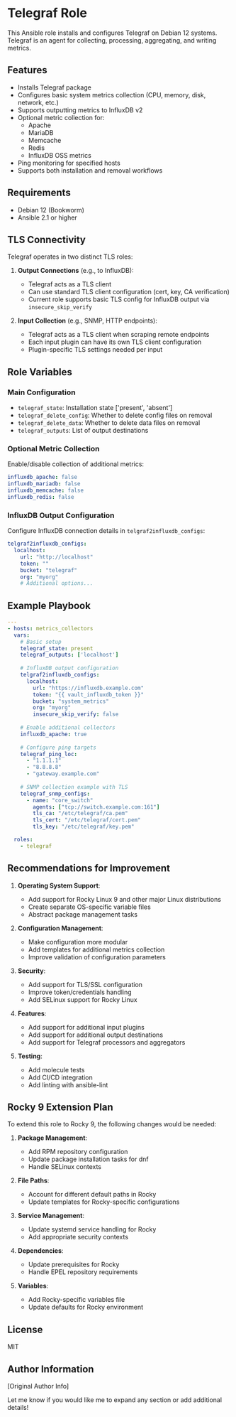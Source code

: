 # Telegraf Role

This Ansible role installs and configures Telegraf on Debian 12 systems. Telegraf is an agent for collecting, processing, aggregating, and writing metrics.

## Features

- Installs Telegraf package
- Configures basic system metrics collection (CPU, memory, disk, network, etc.)
- Supports outputting metrics to InfluxDB v2
- Optional metric collection for:
  - Apache
  - MariaDB
  - Memcache
  - Redis
  - InfluxDB OSS metrics
- Ping monitoring for specified hosts
- Supports both installation and removal workflows

## Requirements

- Debian 12 (Bookworm)
- Ansible 2.1 or higher

## TLS Connectivity

Telegraf operates in two distinct TLS roles:

1. **Output Connections** (e.g., to InfluxDB):
   - Telegraf acts as a TLS client
   - Can use standard TLS client configuration (cert, key, CA verification)
   - Current role supports basic TLS config for InfluxDB output via `insecure_skip_verify`

2. **Input Collection** (e.g., SNMP, HTTP endpoints):
   - Telegraf acts as a TLS client when scraping remote endpoints
   - Each input plugin can have its own TLS client configuration
   - Plugin-specific TLS settings needed per input

## Role Variables

### Main Configuration

- `telegraf_state`: Installation state ['present', 'absent']
- `telegraf_delete_config`: Whether to delete config files on removal  
- `telegraf_delete_data`: Whether to delete data files on removal
- `telegraf_outputs`: List of output destinations

### Optional Metric Collection

Enable/disable collection of additional metrics:

```yaml
influxdb_apache: false
influxdb_mariadb: false
influxdb_memcache: false  
influxdb_redis: false
```

### InfluxDB Output Configuration

Configure InfluxDB connection details in `telgraf2influxdb_configs`:

```yaml
telgraf2influxdb_configs:
  localhost:
    url: "http://localhost" 
    token: ""
    bucket: "telegraf"
    org: "myorg"
    # Additional options...
```

## Example Playbook

```yaml
---
- hosts: metrics_collectors
  vars:
    # Basic setup
    telegraf_state: present
    telegraf_outputs: ['localhost']
    
    # InfluxDB output configuration
    telgraf2influxdb_configs:
      localhost:
        url: "https://influxdb.example.com"
        token: "{{ vault_influxdb_token }}"
        bucket: "system_metrics"
        org: "myorg"
        insecure_skip_verify: false
        
    # Enable additional collectors
    influxdb_apache: true
    
    # Configure ping targets
    telegraf_ping_loc:
      - "1.1.1.1"
      - "8.8.8.8"
      - "gateway.example.com"
    
    # SNMP collection example with TLS
    telegraf_snmp_configs:
      - name: "core_switch"
        agents: ["tcp://switch.example.com:161"]
        tls_ca: "/etc/telegraf/ca.pem"
        tls_cert: "/etc/telegraf/cert.pem"
        tls_key: "/etc/telegraf/key.pem"

  roles:
    - telegraf
```

## Recommendations for Improvement

1. **Operating System Support**:
   - Add support for Rocky Linux 9 and other major Linux distributions
   - Create separate OS-specific variable files
   - Abstract package management tasks

2. **Configuration Management**:
   - Make configuration more modular
   - Add templates for additional metrics collection
   - Improve validation of configuration parameters

3. **Security**:
   - Add support for TLS/SSL configuration
   - Improve token/credentials handling
   - Add SELinux support for Rocky Linux

4. **Features**:
   - Add support for additional input plugins
   - Add support for additional output destinations
   - Add support for Telegraf processors and aggregators

5. **Testing**:
   - Add molecule tests
   - Add CI/CD integration
   - Add linting with ansible-lint

## Rocky 9 Extension Plan

To extend this role to Rocky 9, the following changes would be needed:

1. **Package Management**:
   - Add RPM repository configuration
   - Update package installation tasks for dnf
   - Handle SELinux contexts

2. **File Paths**:
   - Account for different default paths in Rocky
   - Update templates for Rocky-specific configurations

3. **Service Management**:
   - Update systemd service handling for Rocky
   - Add appropriate security contexts

4. **Dependencies**:
   - Update prerequisites for Rocky
   - Handle EPEL repository requirements

5. **Variables**:
   - Add Rocky-specific variables file
   - Update defaults for Rocky environment

## License

MIT

## Author Information

[Original Author Info]

Let me know if you would like me to expand any section or add additional details!
